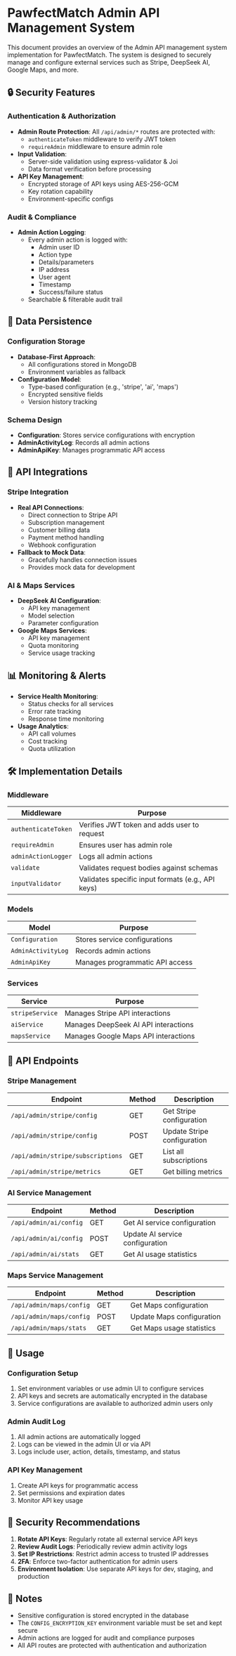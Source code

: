 # PawfectMatch Admin API Management System

This document provides an overview of the Admin API management system implementation for PawfectMatch. The system is designed to securely manage and configure external services such as Stripe, DeepSeek AI, Google Maps, and more.

## 🔒 Security Features

### Authentication & Authorization
- **Admin Route Protection**: All `/api/admin/*` routes are protected with:
  - `authenticateToken` middleware to verify JWT token
  - `requireAdmin` middleware to ensure admin role
- **Input Validation**: 
  - Server-side validation using express-validator & Joi
  - Data format verification before processing
- **API Key Management**: 
  - Encrypted storage of API keys using AES-256-GCM
  - Key rotation capability 
  - Environment-specific configs

### Audit & Compliance
- **Admin Action Logging**:
  - Every admin action is logged with:
    - Admin user ID
    - Action type
    - Details/parameters 
    - IP address
    - User agent
    - Timestamp
    - Success/failure status
  - Searchable & filterable audit trail

## 💾 Data Persistence

### Configuration Storage
- **Database-First Approach**:
  - All configurations stored in MongoDB
  - Environment variables as fallback
- **Configuration Model**:
  - Type-based configuration (e.g., 'stripe', 'ai', 'maps')
  - Encrypted sensitive fields
  - Version history tracking

### Schema Design
- **Configuration**: Stores service configurations with encryption
- **AdminActivityLog**: Records all admin actions
- **AdminApiKey**: Manages programmatic API access

## 🔌 API Integrations

### Stripe Integration
- **Real API Connections**:
  - Direct connection to Stripe API
  - Subscription management
  - Customer billing data
  - Payment method handling
  - Webhook configuration
- **Fallback to Mock Data**:
  - Gracefully handles connection issues
  - Provides mock data for development

### AI & Maps Services
- **DeepSeek AI Configuration**:
  - API key management
  - Model selection
  - Parameter configuration
- **Google Maps Services**:
  - API key management
  - Quota monitoring
  - Service usage tracking

## 📊 Monitoring & Alerts

- **Service Health Monitoring**:
  - Status checks for all services
  - Error rate tracking
  - Response time monitoring
- **Usage Analytics**:
  - API call volumes
  - Cost tracking
  - Quota utilization

## 🛠️ Implementation Details

### Middleware

| Middleware | Purpose |
|------------|---------|
| `authenticateToken` | Verifies JWT token and adds user to request |
| `requireAdmin` | Ensures user has admin role |
| `adminActionLogger` | Logs all admin actions |
| `validate` | Validates request bodies against schemas |
| `inputValidator` | Validates specific input formats (e.g., API keys) |

### Models

| Model | Purpose |
|-------|---------|
| `Configuration` | Stores service configurations |
| `AdminActivityLog` | Records admin actions |
| `AdminApiKey` | Manages programmatic API access |

### Services

| Service | Purpose |
|---------|---------|
| `stripeService` | Manages Stripe API interactions |
| `aiService` | Manages DeepSeek AI API interactions |
| `mapsService` | Manages Google Maps API interactions |

## 🔄 API Endpoints

### Stripe Management

| Endpoint | Method | Description |
|----------|--------|-------------|
| `/api/admin/stripe/config` | GET | Get Stripe configuration |
| `/api/admin/stripe/config` | POST | Update Stripe configuration |
| `/api/admin/stripe/subscriptions` | GET | List all subscriptions |
| `/api/admin/stripe/metrics` | GET | Get billing metrics |

### AI Service Management

| Endpoint | Method | Description |
|----------|--------|-------------|
| `/api/admin/ai/config` | GET | Get AI service configuration |
| `/api/admin/ai/config` | POST | Update AI service configuration |
| `/api/admin/ai/stats` | GET | Get AI usage statistics |

### Maps Service Management

| Endpoint | Method | Description |
|----------|--------|-------------|
| `/api/admin/maps/config` | GET | Get Maps configuration |
| `/api/admin/maps/config` | POST | Update Maps configuration |
| `/api/admin/maps/stats` | GET | Get Maps usage statistics |

## 🚀 Usage

### Configuration Setup

1. Set environment variables or use admin UI to configure services
2. API keys and secrets are automatically encrypted in the database
3. Service configurations are available to authorized admin users only

### Admin Audit Log

1. All admin actions are automatically logged
2. Logs can be viewed in the admin UI or via API
3. Logs include user, action, details, timestamp, and status

### API Key Management

1. Create API keys for programmatic access
2. Set permissions and expiration dates
3. Monitor API key usage

## 🔐 Security Recommendations

1. **Rotate API Keys**: Regularly rotate all external service API keys
2. **Review Audit Logs**: Periodically review admin activity logs
3. **Set IP Restrictions**: Restrict admin access to trusted IP addresses
4. **2FA**: Enforce two-factor authentication for admin users
5. **Environment Isolation**: Use separate API keys for dev, staging, and production

## 📝 Notes

- Sensitive configuration is stored encrypted in the database
- The `CONFIG_ENCRYPTION_KEY` environment variable must be set and kept secure
- Admin actions are logged for audit and compliance purposes
- All API routes are protected with authentication and authorization
